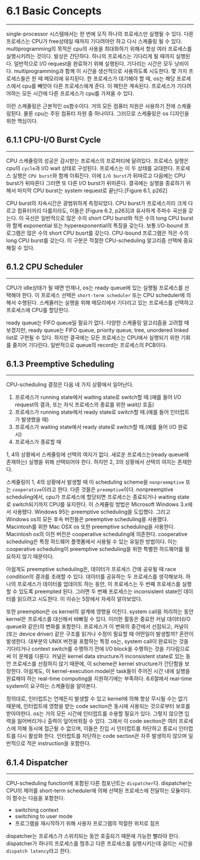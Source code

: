 # 6.1 Basic Concepts
---

single-processor 시스템에서는 한 번에 오직 하나의 프로세스만 실행될 수 있다. 다른 프로세스는 CPU가 free상태일 때까지 기다려야만 하고 다시 스케쥴링 될 수 있다. multiprogramming의 목적은 cpu의 사용을 최대화하기 위해서 항상 여러 프로세스를 실행시키려는 것이다. 발상은 간단하다. 하나의 프로세스는 기다리게 될 때까지 실행된다. 일반적으로 I/O request을 완료하기 위해 실행된다. 기다리는 시간은 모두 낭비이다. multiprogramming과 함께 이 시간을 생산적으로 사용하도록 시도한다. 몇 가지 프로세스들은 한 때 메모리에 유지된다. 한 프로세스가 대기해야 할 때, os는 해당 프로세스에서 cpu를 빼앗아 다른 프로세스에게 준다. 이 패턴은 계속된다. 프로세스가 기다려야하는 모든 시간에 다른 프로세스가 cpu를 가져올 수 있다.

이런 스케쥴링은 근본적인 os함수이다. 거의 모든 컴퓨터 자원은 사용하기 전에 스케쥴링된다. 물론 cpu는 주된 컴퓨터 자원 중 하나이다. 그러므로 스케쥴링은 os 디자인을 위한 핵심이다.

## 6.1.1 CPU-I/O Burst Cycle
---

CPU 스케쥴링의 성공은 감시받는 프로세스의 프로퍼티에 달려있다. 프로세스 실행은 cpu의 `cycle`과 I/O wait 상태로 구성된다. 프로세스는 이 두 상태를 교대한다. 프로세스 실행은 `CPU burst`와 함께 이뤄진다. 이에 `I/O burst`가 뒤따르고 다음에는 CPU burst가 뒤따른다 그러면 또 다른 I/O burst가 뒤따른다. 결국에는 실행을 종료하기 위해서 마지막 CPU burst는 system request로 끝난다.[Figure 6.1, p262]

CPU burst의 지속시간은 광범위하게 측정되었다. CPU burst가 프로세스끼리 크게 다르고 컴퓨터끼리 다를지라도, 이들은 [Figure 6.2, p263]과 유사하게 주파수 곡선을 갖는다. 이 곡선은 일반적으로 많은 수의 short CPU burst와 적은 수의 long CPU burst와 함께 exponential 또는 hyperexponential의 특징을 갖는다. 보통 I/O-bound 프로그램은 많은 수의 short CPU busrt를 갖는다. CPU-bound 프로그램은 적은 수의 long CPU burst를 갖는다. 이 구분은 적절한 CPU-scheduling 알고리즘 선택에 중요해질 수 있다.

## 6.1.2 CPU Scheduler
---

CPU가 idle상태가 될 때면 언제나, os는 ready queue에 있는 실행될 프로세스를 선택해야 한다. 이 프로세스 선택은 `short-term scheduler` 또는 CPU scheduler에 의해서 수행된다. 스케쥴러는 실행을 위해 메모리에서 기다리고 있는 프로세스를 선택하고 프로세스에 CPU를 할당한다.

ready queue는 FIFO queue일 필요가 없다. 다양한 스케쥴링 알고리즘을 고려할 때 보겠지만, ready queue는 FIFO queue, priority queue, tree, unordered linked list로 구현될 수 있다. 하지만 결국에는 모든 프로세스는 CPU에서 실행되기 위한 기회를 줄지어 기다린다. 일반적으로 queue의 record는 프로세스의 PCB이다.

## 6.1.3 Preemptive Scheduling
---

CPU-scheduling 결정은 다음 네 가지 상황에서 일어난다.

1. 프로세스가 running state에서 waiting state로 switch할 때.(예를 들어 I/O request의 결과, 또는 자식 프로세스의 종료를 위한 *wait()* 호출)
2. 프로세스가 running state에서 ready state로 switch할 때.(예를 들어 인터럽트가 발생했을 때)
3. 프로세스가 waiting state에서 ready state로 switch할 때.(예를 들어 I/O 완료 시)
4. 프로세스가 종료할 때

1, 4의 상황에서 스케쥴링에 선택의 여지가 없다. 새로운 프로세스는(ready queue에 존재하는) 실행을 위해 선택되어야 한다. 하지만 2, 3의 상황에서 선택의 여지는 존재한다.

스케쥴링이 1, 4의 상황에서 발생할 때 이 scheduling scheme을 `nonpreemptive` 또는 `cooperative`이라고 한다. 다른 것들은 `preemptive`이다. nonpreemptive scheduling에서, cpu가 프로세스에 할당되면 프로세스는 종료되거나 waiting state로 switch되기까지 CPU를 유지한다. 이 스케쥴링 방법은 Microsoft Windows 3.x에서 사용됐다. Windows 95는 preemptive scheduling을 도입했다. 그리고 Windows os의 모든 후속 버전들은 preemptive scheduling을 사용했다. Macintosh를 위한 Mac OSX os 또한 preemptive scheduling을 사용한다. Macintosh os의 이전 버전은 cooperative scheduling에 의존한다. cooperative scheduling은 특정 하드웨어 플랫폼에서 사용될 수 있는 유일한 방법이다. 이는 cooperative scheduling이 preemptive scheduling을 위한 특별한 하드웨어를 필요하지 않기 때문이다.

아쉽게도 preemptive scheduling은, 데이터가 프로세스 간에 공유될 때 race condition의 결과를 초래할 수 있다. 데이터를 공유하는 두 프로세스를 생각해보자. 하나의 프로세스가 데이터를 업데이트 하는 동안, 이 프로세스는 두 번째 프로세스를 실행할 수 있도록 preempted 된다. 그러면 두 번째 프로세스는 inconsistent state인 데이터를 읽으려고 시도한다. 이 이슈는 5장에서 자세히 알아보았다.

또한 preemption은 os kernel의 설계에 영향을 미친다. system call을 처리하는 동안 kernel은 프로세스를 대신해서 바빠질 수 있다. 이러한 활동은 중요한 커널 데이터(I/O queue와 같은)의 변화를 포함한다. 프로세스가 이 변화의 중간에서 선점되고, 커널이(또는 device driver) 같은 구조를 읽거나 수정이 필요할 때 어떤일이 발생할까? 혼란이 발생한다. 대부분의 UNIX 버전을 포함하는 특정 os는, system call이 완료되는 것을 기다리거나 context switch를 수행하기 전에 I/O block을 수행하는 것을 기다림으로써 이 문제를 다룬다. 커널은 kernel data structure가 inconsistent state로 있는 동안 프로세스를 선점하지 않기 때문에, 이 scheme은 kernel structure가 간단함을 보장한다. 아쉽게도, 이 kernel-execution model은 task들이 주어진 시간 내에 실행을 완료해야 하는 real-time computing을 지원하기에는 부족하다. 6.6절에서 real-time system이 요구하는 스케쥴링을 알아본다.

정의대로, 인터럽트는 언제든지 발생할 수 있고 kernel에 의해 항상 무시될 수는 없기 때문에, 인터럽트에 영향을 받는 code section은 동시에 사용되는 것으로부터 보호를 받아야한다. os는 거의 모든 시간에 인터럽트를 수용할 필요가 있다. 그렇지 않으면 입력을 잃어버리거나 출력이 덮어씌워질 수 있다. 그래서 이 code section은 여러 프로세스에 의해 동시에 접근될 수 없으며, 이들은 진입 시 인터럽트를 차단하고 종료시 인터럽트를 다시 활성화 한다. 인터럽트를 차단하는 code section은 자주 발생하지 않으며 일반적으로 적은 instruction을 포함한다.

## 6.1.4 Dispatcher
---

CPU-scheduling function에 포함된 다른 컴포넌트는 `dispatcher`다. dispatcher는 CPU의 제어를 short-term scheduler에 의해 선택된 프로세스에 전달하는 모듈이다. 이 함수는 다음을 포함한다. 

* switching context
* switching to user mode
* 프로그램을 재시작하기 위해 사용자 프로그램의 적절한 위치로 점프

dispatcher는 프로세스가 스위치되는 동안 호출되기 때문에 가능한 빨라야 한다. dispatcher가 하나의 프로세스를 멈추고 다른 프로세스를 실행시키는데 걸리는 시간을 `dispatch latency`라고 한다.
